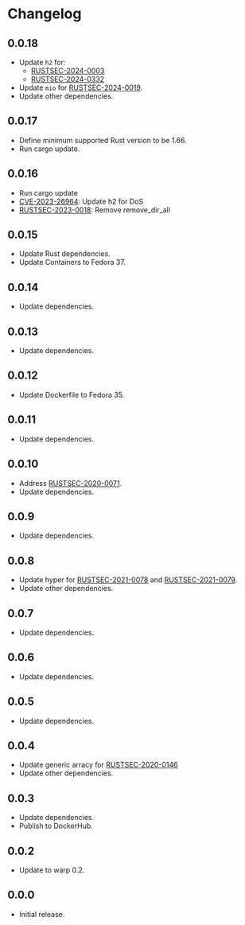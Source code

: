 # Changelog

## 0.0.18

* Update `h2` for:
  * [RUSTSEC-2024-0003](https://rustsec.org/advisories/RUSTSEC-2024-0003.html)
  * [RUSTSEC-2024-0332](https://rustsec.org/advisories/RUSTSEC-2024-0332.html)
* Update `mio` for [RUSTSEC-2024-0019](https://rustsec.org/advisories/RUSTSEC-2024-0019.html).
* Update other dependencies.

## 0.0.17

* Define minimum supported Rust version to be 1.66.
* Run cargo update.

## 0.0.16

* Run cargo update
* [CVE-2023-26964](https://nvd.nist.gov/vuln/detail/CVE-2023-26964): Update h2 for DoS
* [RUSTSEC-2023-0018](https://rustsec.org/advisories/RUSTSEC-2023-0018): Remove remove_dir_all

## 0.0.15

* Update Rust dependencies.
* Update Containers to Fedora 37.


## 0.0.14

* Update dependencies.


## 0.0.13

* Update dependencies.


## 0.0.12

* Update Dockerfile to Fedora 35.


## 0.0.11

* Update dependencies.


## 0.0.10

* Address [RUSTSEC-2020-0071](https://rustsec.org/advisories/RUSTSEC-2020-0071).
* Update dependencies.


## 0.0.9

* Update dependencies.


## 0.0.8

* Update hyper for [RUSTSEC-2021-0078](https://rustsec.org/advisories/RUSTSEC-2021-0078) and
  [RUSTSEC-2021-0079](https://rustsec.org/advisories/RUSTSEC-2021-0079).
* Update other dependencies.


## 0.0.7

* Update dependencies.


## 0.0.6

* Update dependencies.


## 0.0.5

* Update dependencies.


## 0.0.4

* Update generic arracy for
  [RUSTSEC-2020-0146](https://rustsec.org/advisories/RUSTSEC-2020-0146.html)
* Update other dependencies.


## 0.0.3

* Update dependencies.
* Publish to DockerHub.


## 0.0.2

* Update to warp 0.2.


## 0.0.0

* Initial release.
